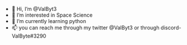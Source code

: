 - 👋 Hi, I’m @ValByt3
- 👀 I’m interested in Space Science
- 🌱 I’m currently learning python
- 📫 you can reach me through my twitter @ValByt3 or through discord-ValByte#3290

<!---
ValByt3/ValByt3 is a ✨ special ✨ repository because its `README.md` (this file) appears on your GitHub profile.
You can click the Preview link to take a look at your changes.
--->
